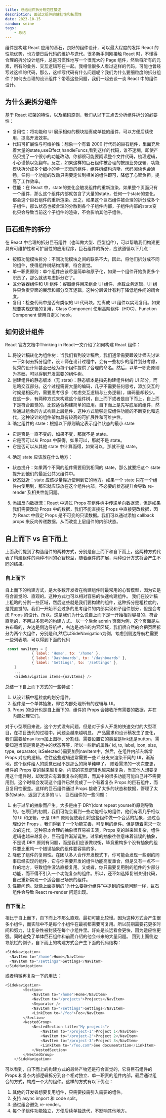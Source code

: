 ```yaml
---
title: 总结组件拆分规范性描述
description: 面试之组件的健壮性和拓展性
date: 2023-10-15
random: seine
tags:
    - 总结
---
```


组件是构建 React 应用的基石，良好的组件设计，可以最大程度的发挥 React 的性能优势，也方便日后代码的维护与迭代。很多新手刚刚接触 React 时，不懂得合理的拆分设计组件，总是习惯性地写一个很庞大的 Page 组件，然后将所有的元素，所有的业务、交互逻辑写在一起。我相信很多人看过这样的代码，可能也曾经写过这样的代码，那么，这样写代码有什么问题呢？我们为什么要细粒度的拆分组件？如何去合理的设计组件？带着这些问题，我们一起去谈一谈 React 中的组件设计。  
## 为什么要拆分组件
基于 React 框架的特性，以及编码原则，我们从以下三点去分析组件拆分的必要性：  

- 复用性：将功能和 UI 展示相似的模块抽离成单独的组件，可以方便后续使用，提高开发效率。
- 代码可扩展性与可维护性：想象一个有着 2000 行代码的巨石组件，里面充斥着大量的state,useEffect,handleFuncs,看到这样的代码，谁不迷糊，即使产品只提了一个很小的功能改动，你都很可能要阅读整个文件代码，梳理逻辑，小心谨慎以免翻车。反之，如果这样的巨石组件被合理的按照业务逻辑、功能模块拆分成多个细小的单一职责的组件，组件树结构清晰，代码阅读也会通畅，任何一个功能的改动只需要定位到相关的组件即可，降低了心智负担，提高了工作效率。
- 性能：在 React 中，state的变化会触发组件的重新渲染，如果整个页面只有一个组件，那么这个组件内部就包含了大量的state，任何一个state的变化，都会这个巨石组件的重新渲染。反之，如果这个巨石组件被合理的拆分成多个子组件，那么状态也被合理的分散到各个子组件内部，子组件内部的state变化只会导致当前这个子组件的渲染，不会影响其他子组件。

## 巨石组件的拆分
在 React 中合理的拆分巨石组件（也叫做大型、巨型组件），可以帮助我们构建更具有可维护性和可扩展性的应用程序，巨石组件的拆分，应该遵循以下几点：  

- 按照功能模块拆分：不同功能模块之间的联系不大，因此，将他们拆分成不同的组件，使得组件树结构清晰，符合直觉。
- 单一职责原则：单个组件应该尽量简单和原子化，如果一个组件开始负责多个职责了，那么就该考虑拆分它了。
- 区分容器组件和 UI 组件：容器组件用来组合 UI 组件、承载业务逻辑，UI 组件只负责界面的展示和部分交互逻辑。这种分层设计有利于降低组件间的耦合度。 
- 复用：检查代码中是否有类似的 UI 代码块，抽离成 UI 组件以实现复用。如果想要实现逻辑的复用，Class Component 使用高阶组件（HOC)、Function Component 使用自定义 hook。

## 如何设计组件
React 官方文档中Thinking in React一文介绍了如何构建 React 组件：

1. 将设计稿转化为组件树：当我们看到设计稿后，我们通常需要跟设计师去讨论一下如何去拆分组件，设计师在设计过程中，会有一些初步的组件划分考虑，优秀的设计师甚至已经为每个组件提供了合理的命名。然后，以单一职责原则为基础，可以得到开发需要的组件树。
2. 创建组件的静态版本（无 state)：静态版本是指先构建组件树的 UI 部分，而忽略交互部分。这个过程需要大量的编码，几乎不需要任何思考，添加交互的时候是相反的，需要思考很多（考虑交互逻辑与业务逻辑），编码量却较少。在这一步，有两种方式来构建这个组件树，自上而下或者是自下而上，自上而下是符合直觉的，比较适合构建简单的应用。自下而上是先写底层的组件，然后通过组合的方式构建上层组件，这种方式能够适应组件功能的不断变化和迭代。这种设计的组件架构具有较高的可扩展性和可维护性。
3. 确定组件的 state：根据以下原则确定表示组件状态的最小 state
  + 它是否是一直不变的，如果不变，那就不是 state。
  + 它是否可以从 Props 中获得，如果可以，那就不是 state。
  + 它是否可以从其他 state 中计算而得，如果可以，那就不是 state。

4. 确定 state 应该放在什么地方：

  + 状态提升：如果两个不同的组件需要用到相同的 state，那么就要把这个 state 提升到他们的最近公共父组件中。
  + 状态就近：state 应该尽量靠近使用到它的地方。如果一个 state 只在一个组件内使用到，那它就应该放在这个组件内部。不必要的状态提升会导致 re-render 及相关性能问题。


5. 添加反向数据流：React 中通过 Props 在组件树中传递单向数据流，但是如果我们需要改动 Props 中的数据，我们不能直接在 Props 中直接更改数据，因为 React 中假定 Props 是不可变的只读数据。我们可以通过添加 callback props 来反向传递数据，从而改变上层组件的内部状态。

## 自上而下 vs 自下而上
上面我们提到了构造组件的两种方式，分别是自上而下和自下而上，这两种方式代表了构建组件的两种不同的心智模型，随着组件的扩展，两种设计方式将会产生不同的结果。
### 自上而下
自上而下的构建方式，是大多数开发者在构建组件时最常用的心智模型，因为它是符合直觉的、直观的。这种方式也可以相对容易的快速构建组件。
我们在设计稿上粗略的分割一些区域，然后这些就是我们要构建的组件，这种拆分是粗粒度的，是凭直觉的。我们一开始不会过多的思考组件的内部实现和子组件划分，但是会考虑 Props 的设计。所以，这是我们为什么说自上而下是一开始相对容易的，符合直觉的，不用过多思考的构建方式。
以一个后台 admin 页面为例，这个页面是左右布局的，左边是侧边导航栏，右边是对应的内容区域，我们很自然的会把页面拆分为两个大组件，分别是<SideNavigation />和<Content />,然后以SideNavigation为例，考虑到侧边导航栏需要一些列表项，可以得到下面的代码
```js
 const navItems = [
            { label: 'Home', to: '/home' },
            { label: 'Dashboards', to: '/dashboards' },
            { label: 'Settings', to: '/settings' },
    ]
    ...
    <SideNavigation items={navItems} />
```
总结一下自上而下方式的一些特点：

1. 从设计稿中粗粒度的划分组件。
2. 组件是一个单体抽象，即它内部处理所有的逻辑与 UI。
3. Props 的设计也是自上而下的，组件的 Props 会接收所有需要的数据，并在内部处理它们。

对于小型项目来说，这个方式没有问题，但是对于多人开发的快速交付的大型项目，在项目迭代的过程中，问题会越来越明显。
产品需求和设计稿发生了变化，我们需要给nav item加上图标、分割线、需要设置它的类型是link还是button，需要知道当前是否是选中的状态等等，所以一些新的属性{ id, to, label, icon, size, type, separator, isSelected }需要加到navItem中，然后，在<SideNavigation />组件内部去新增 Props 对应的逻辑。往往这些逻辑通常需要一些 if 分支来渲染不同的 UI，渐渐地，这个组件给人的感觉已经不是那么的简单纯粹了。
随着需求的一次次变更，组件的 Props 变的越来越复杂，内部的实现逻辑也越来越复杂，当其他人想要复用这个组件时，却发现它有着很复杂的配置，而其中的很多功能可能自己并不需要用到，这个时候会发现这个组件已然变成了一个有着复杂 Props 的巨石组件，而且复用性很差。这样的巨石组件通过 Props 接收了太多的状态和数据，管理了太多的state，返回了太多的 UI。
巨石组件的一些问题：

1. 由于过早的抽象而产生。大多是由于 DRY(dont repeat yourself)原则导致的。在项目的初期，我们可能会看到一些功能相似的组件，他们有着几乎相似的 UI 和逻辑，于是 DRY 原则促使我们将这些组件做一个合适的抽象，通过合理设计 Props ，我们得到了一个功能完善，可复用的组件。但是随着需求一次次的迭代，这种原本合理的抽象很容易被击溃，Props 变的越来越复杂，组件逻辑也越来越复杂，巨石组件渐渐诞生。过早的抽象往往意味着错误的抽象，不是说 DRY 原则有问题，而是我们应该做权衡，毕竟重构多个没有抽象的组件要比重构一个错误抽象的组件要容易的多。
2. 降低了组件的复用性。在团队多人合作开发模式下，你可能会发现一些别的同事已经实现的组件，它与你需要开发的组件功能高度重合，但是又有一点不一样的地方，导致组件没法直接复用。又或者，你只需要复用别的组件的少部分功能，而不得不引入一个功能复杂的组件。所以，还不如选择复制关键代码，自己重新实现一个适合自己场景的组件。
3. 性能问题。就像上面提到的“为什么要拆分组件”中提到的性能问题一样，巨石组件会导致 React re-render 问题出现。

### 自下而上
相比于自上而下，自下而上不那么直观，最初可能比较慢。因为这种方式会产生很多小组件，而实际中不是每个小组件在最初都需要可复用。所以前期需要花更多时间和努力，让复杂性被封装在每个小组件里。好处是长远看会更快，因为适应性更强。同时避免了单体巨石组件和前面介绍的他会带来的大量问题。
回到上面侧边导航栏的例子，自下而上的构建方式会产生下面的代码结构：
```js
<SideNavigation>
  <NavItem to="/home">Home</NavItem>
  <NavItem to="/settings">Settings</NavItem>
</SideNavigation>
```
或者稍微再复杂一下的用法：
```js
<SideNavigation>
        <Section>
            <NavItem to="/home">Home</NavItem>
            <NavItem to="/projects">Projects</NavItem>
            <Separator />
            <NavItem to="/settings">Settings</NavItem>
            <LinkItem to="/foo">Foo</NavItem>
        </Section>
        <NestedGroup>
            <NestedSection title="My projects">
                <NavItem to="/project-1">Project 1</NavItem>
                <NavItem to="/project-2">Project 2</NavItem>
                <NavItem to="/project-3">Project 3</NavItem>
                <LinkItem to="/foo.com">See documentation</LinkItem>
            </NestedSection>
        </NestedGroup>
    </SideNavigation>
```
可以看到，自下而上的构建方式的最终产物还是符合直觉的，它将巨石组件的 Props 和复杂内部逻辑拆分到各个相对独立、单一职责的组件内部，最后通过组合的方式，构成一个大的组件。这样的方式有以下优点：

1. 其他的开发者想要复用组件，只需要按需引入需要的组件。
2. 支持 async import 和 code split。
3. 通过组合避免 re-render。
4. 每个子组件功能独立，方便后续单独迭代，不影响其他地方。
